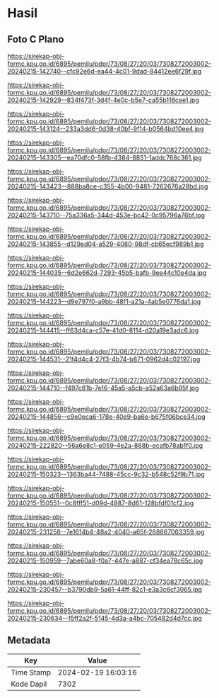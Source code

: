 # Hasil

## Foto C Plano

https://sirekap-obj-formc.kpu.go.id/6895/pemilu/pdpr/73/08/27/20/03/7308272003002-20240215-142740--cfc92e6d-ea44-4c01-9dad-84412ee6f29f.jpg

https://sirekap-obj-formc.kpu.go.id/6895/pemilu/pdpr/73/08/27/20/03/7308272003002-20240215-142929--834f473f-3d4f-4e0c-b5e7-ca55b116cee1.jpg

https://sirekap-obj-formc.kpu.go.id/6895/pemilu/pdpr/73/08/27/20/03/7308272003002-20240215-143124--233a3dd6-0d38-40bf-9f14-b0564bd10ee4.jpg

https://sirekap-obj-formc.kpu.go.id/6895/pemilu/pdpr/73/08/27/20/03/7308272003002-20240215-143305--ea70dfc0-58fb-4384-8851-1addc768c361.jpg

https://sirekap-obj-formc.kpu.go.id/6895/pemilu/pdpr/73/08/27/20/03/7308272003002-20240215-143423--888ba8ce-c355-4b00-9481-7262676a28bd.jpg

https://sirekap-obj-formc.kpu.go.id/6895/pemilu/pdpr/73/08/27/20/03/7308272003002-20240215-143710--75a336a5-344d-453e-bc42-0c95796a76bf.jpg

https://sirekap-obj-formc.kpu.go.id/6895/pemilu/pdpr/73/08/27/20/03/7308272003002-20240215-143855--d129ed04-a529-4080-98df-cb65ecf989b1.jpg

https://sirekap-obj-formc.kpu.go.id/6895/pemilu/pdpr/73/08/27/20/03/7308272003002-20240215-144035--6d2e662d-7293-45b5-bafb-9ee44c10e4da.jpg

https://sirekap-obj-formc.kpu.go.id/6895/pemilu/pdpr/73/08/27/20/03/7308272003002-20240215-144223--d9e797f0-a9bb-48f1-a21a-4ab5e0776da1.jpg

https://sirekap-obj-formc.kpu.go.id/6895/pemilu/pdpr/73/08/27/20/03/7308272003002-20240215-144415--ff63d4ca-c57e-41d0-8114-d20a19e3adc6.jpg

https://sirekap-obj-formc.kpu.go.id/6895/pemilu/pdpr/73/08/27/20/03/7308272003002-20240215-144531--21f4d4c4-27f3-4b74-b871-0962d4c02197.jpg

https://sirekap-obj-formc.kpu.go.id/6895/pemilu/pdpr/73/08/27/20/03/7308272003002-20240215-144710--f497c81b-7e16-45a5-a5cb-a52a63a6b95f.jpg

https://sirekap-obj-formc.kpu.go.id/6895/pemilu/pdpr/73/08/27/20/03/7308272003002-20240215-144856--c9e0eca6-178e-40e9-ba6e-b675f06bce34.jpg

https://sirekap-obj-formc.kpu.go.id/6895/pemilu/pdpr/73/08/27/20/03/7308272003002-20240215-222820--56a6e8c1-e059-4e2a-868b-ecafb78ab1f0.jpg

https://sirekap-obj-formc.kpu.go.id/6895/pemilu/pdpr/73/08/27/20/03/7308272003002-20240215-150323--1363ba44-7488-45cc-9c32-b548c52f9b71.jpg

https://sirekap-obj-formc.kpu.go.id/6895/pemilu/pdpr/73/08/27/20/03/7308272003002-20240215-150551--0c8fff51-d09d-4887-8d61-128bfdf01cf2.jpg

https://sirekap-obj-formc.kpu.go.id/6895/pemilu/pdpr/73/08/27/20/03/7308272003002-20240215-231258--7e1614b4-48a2-4040-a65f-268867063359.jpg

https://sirekap-obj-formc.kpu.go.id/6895/pemilu/pdpr/73/08/27/20/03/7308272003002-20240215-150959--7abe60a8-f0a7-447e-a887-cf34ea78c65c.jpg

https://sirekap-obj-formc.kpu.go.id/6895/pemilu/pdpr/73/08/27/20/03/7308272003002-20240215-230457--b3790db9-5a61-44ff-82c1-e3a3c6cf3065.jpg

https://sirekap-obj-formc.kpu.go.id/6895/pemilu/pdpr/73/08/27/20/03/7308272003002-20240215-230634--15ff2a2f-5145-4d3a-a4bc-705482d4d7cc.jpg


## Metadata

| Key        | Value               |
| ---------- | ------------------- |
| Time Stamp | 2024-02-19 16:03:16 |
| Kode Dapil | 7302                |



